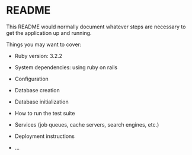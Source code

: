 # README

This README would normally document whatever steps are necessary to get the
application up and running.

Things you may want to cover:

* Ruby version: 3.2.2

* System dependencies: using ruby on rails

* Configuration

* Database creation

* Database initialization

* How to run the test suite

* Services (job queues, cache servers, search engines, etc.)

* Deployment instructions

* ...
